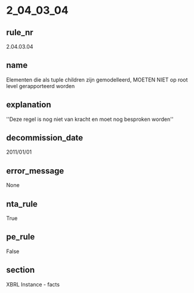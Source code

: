 # 2_04_03_04

## rule_nr
2.04.03.04

## name
Elementen die als tuple children zijn gemodelleerd, MOETEN NIET op root level gerapporteerd worden

## explanation
''Deze regel is nog niet van kracht en moet nog besproken worden''

## decommission_date
2011/01/01

## error_message
None

## nta_rule
True

## pe_rule
False

## section
XBRL Instance - facts


